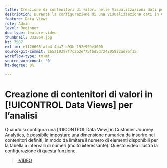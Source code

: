 ```yaml
---
title: Creazione di contenitori di valori nelle Visualizzazioni dati per l’analisi
description: Durante la configurazione di una visualizzazione dati in Customer Journey Analytics, puoi impostare una dimensione numerica da inserire nei contenitori definiti, in modo da limitare il numero di elementi disponibili per la tabella a intervalli di numeri (molto interessante). Questo video illustra la configurazione di questa funzione.
feature: Data Views
role: Admin
level: Beginner
doc-type: feature video
thumbnail: 332864.jpg
kt: 7587
exl-id: e1126663-afb4-4ba7-b93b-192e990e3000
source-git-commit: 2b5a19397f7c2b2e775fbd5d724205922ad76f15
workflow-type: tm+mt
source-wordcount: '0'
ht-degree: 0%

---
```


# Creazione di contenitori di valori in [!UICONTROL Data Views] per l’analisi

Quando si configura una [!UICONTROL Data View] in Customer Journey Analytics, è possibile impostare una dimensione numerica da inserire nei contenitori definiti, in modo da limitare il numero di elementi disponibili per la tabella a intervalli di numeri (molto interessante). Questo video illustra la configurazione di questa funzione.

>[!VIDEO](https://video.tv.adobe.com/v/332864/?quality=12&learn=on)
